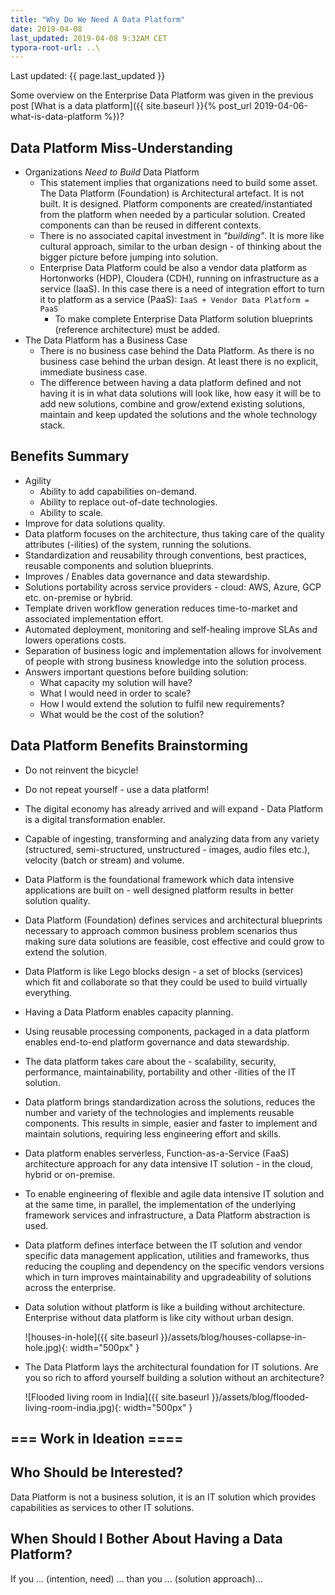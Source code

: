 ```yaml
---
title: "Why Do We Need A Data Platform"
date: 2019-04-08
last_updated: 2019-04-08 9:32AM CET
typora-root-url: ..\
---
```


Last updated: {{ page.last_updated }}

Some overview on the Enterprise Data Platform was given in the previous post [What is a data platform]({{ site.baseurl }}{% post_url 2019-04-06-what-is-data-platform %})?

## Data Platform Miss-Understanding

- Organizations *Need to Build* Data Platform
  - This statement implies that organizations need to build some asset. The Data Platform (Foundation) is Architectural artefact. It is not built. It is designed. Platform components are created/instantiated from the platform when needed by a particular solution. Created components can than be reused in different contexts.
  - There is no associated capital investment in *"building"*. It is more like cultural approach, similar to the urban design - of thinking about the bigger picture before jumping into solution.
  - Enterprise Data Platform could be also a vendor data platform as Hortonworks (HDP), Cloudera (CDH), running on infrastructure as a service (IaaS). In this case there is a need of integration effort to turn it to platform as a service (PaaS):
    `IaaS + Vendor Data Platform = PaaS`
    - To make complete Enterprise Data Platform solution blueprints (reference architecture) must be added.
- The Data Platform has a Business Case
  - There is no business case behind the Data Platform. As there is no business case behind the urban design. At least there is no explicit, immediate business case.
  - The difference between having a data platform defined and not having it is in what data solutions will look like, how easy it will be to add new solutions, combine and grow/extend existing solutions, maintain and keep updated the solutions and the whole technology stack.



## Benefits Summary

* Agility
  * Ability to add capabilities on-demand.
  * Ability to replace out-of-date technologies.
  * Ability to scale.
* Improve for data solutions quality.
* Data platform focuses on the architecture, thus taking care of the quality attributes (-ilities) of the system, running the solutions.
* Standardization and reusability through conventions, best practices, reusable components and solution blueprints.
* Improves / Enables data governance and data stewardship.
* Solutions portability across service providers - cloud: AWS, Azure, GCP etc. on-premise or hybrid.
* Template driven workflow generation reduces time-to-market and associated implementation effort.
* Automated deployment, monitoring and self-healing improve SLAs and lowers operations costs.
* Separation of business logic and implementation allows for involvement of people with strong business knowledge into the solution process.
* Answers important questions before building solution:
  * What capacity my solution will have?
  * What I would need in order to scale?
  * How I would extend the solution to fulfil new requirements?
  * What would be the cost of the solution?

## Data Platform Benefits Brainstorming

* Do not reinvent the bicycle!

* Do not repeat yourself - use a data platform!

* The digital economy has already arrived and will expand - Data Platform is a digital transformation enabler.

* Capable of ingesting, transforming and analyzing data from any variety (structured, semi-structured, unstructured - images, audio files etc.), velocity (batch or stream) and volume.

* Data Platform is the foundational framework which data intensive applications are built on - well designed platform results in better solution quality.

* Data Platform (Foundation) defines services and architectural blueprints necessary to approach common business problem scenarios thus making sure data solutions are feasible, cost effective and could grow to extend the solution.

* Data Platform is like Lego blocks design - a set of blocks (services) which fit and collaborate so that they could be used to build virtually everything.

* Having a Data Platform enables capacity planning.

* Using reusable processing components, packaged in a data platform enables end-to-end platform governance and data stewardship.

* The data platform takes care about the - scalability, security, performance, maintainability, portability and other -ilities of the IT solution. 

* Data platform brings standardization across the solutions, reduces the number and variety of the technologies and implements reusable components. This results in simple, easier and faster to implement and maintain solutions, requiring less engineering effort and skills.

* Data platform enables serverless, Function-as-a-Service (FaaS) architecture approach for any data intensive IT solution - in the cloud, hybrid or on-premise.

* To enable engineering of flexible and agile data intensive IT solution and at the same time, in parallel, the implementation of the underlying framework services and infrastructure, a Data Platform abstraction is used.

* Data platform defines interface between the IT solution and vendor specific data management application, utilities and frameworks, thus reducing the coupling and dependency on the specific vendors versions which in turn improves maintainability and upgradeability of solutions across the enterprise.

* Data solution without platform is like a building without architecture. Enterprise without data platform is like city without urban design.

  ![houses-in-hole]({{ site.baseurl }}/assets/blog/houses-collapse-in-hole.jpg){: width="500px" }

* The Data Platform lays the architectural foundation for IT solutions. Are you so rich to afford yourself building a solution without an architecture?

  ![Flooded living room in India]({{ site.baseurl }}/assets/blog/flooded-living-room-india.jpg){: width="500px" }



## === Work in Ideation ====

## Who Should be Interested?

Data Platform is not a business solution, it is an IT solution which provides capabilities as services to other IT solutions.

## When Should I Bother About Having a Data Platform?

If you ... (intention, need) ... than you ... (solution approach)...

